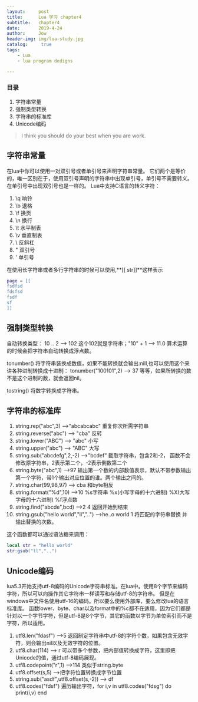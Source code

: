 ```yaml
---
layout:     post
title:      Lua 学习 chapter4
subtitle:   chapter4
date:       2019-4-24
author:     Jow
header-img: img/lua-study.jpg
catalog: 	 true 
tags:
    - Lua
    - lua program dedigns

---
```


### 目录
1. 字符串常量
2. 强制类型转换
3. 字符串的标准库
4. Unicode编码

> I think you should do your best when you are work.

## 字符串常量

在lua中你可以使用一对双引号或者单引号来声明字符串常量。
它们两个是等价的，唯一区别在于，使用双引号声明的字符串中出现单引号，单引号不需要转义。在单引号中出现双引号也是一样的。
Lua中支持C语言的转义字符：
1. \q 响铃
2. \b 退格
3. \f 换页
4. \n 换行
5. \t 水平制表
6. \v 垂直制表
7. \\ 反斜杠
8. \" 双引号
9. \' 单引号

在使用长字符串或者多行字符串的时候可以使用,**[[ str]]**这样表示
```lua
page = [[
fsdfsd
fdsfsd
fsdf
sf
]]
```

## 强制类型转换
自动转换类型： 10 .. 2 --> 102 这个102就是字符串；"10" + 1 --> 11.0 算术运算的时候会把字符串自动转换成浮点数。

tonumber() 将字符串装换成数值，如果不能转换就会输出:nill,也可以使用这个来讲各种进制转换成十进制：
tonumber("100101",2)  --> 37 等等，如果所转换的数不是这个进制的数，就会返回nil。

tostring() 将数字转换成字符串。

## 字符串的标准库
1. string.rep("abc",3) -->"abcabcabc" 重复你次所需字符串
2. string.reverse("abc") --> "cba"  反转
3. string.lower("ABC") --> "abc" 小写
4. string.upper("abc") --> "ABC" 大写
5. string.sub("abcdefg",2,-2) -->"bcdef" 截取字符串，包含2和-2， 函数不会修改原字符串，2表示第二个，-2表示倒数第二个
6. string.byte("abc",1) -->97  输出第一个数的内部数值表示，默认不带参数输出第一个字符，带1个输出对应位置的谁。两个输出之间的。
7. string.char(99,98,97) --> cba 和byte相反
8. string.format("%d",10) -->10  %s字符串 %x(小写字母的十六进制) %X(大写字母的十六进制) %f浮点数
9. string.find("abcde",bcd) -->2 4  返回开始到结束
10. string.gsub("hello world","ll","..")  -->he..o world 1  将匹配的字符串替换 并输出替换的次数。

这个函数都可以通过语法糖来调用：

```lua
local str = "hello world"
str:gsub("ll","..")
```

## Unicode编码
lua5.3开始支持utf-8编码的Unicode字符串标准。在lua中。使用8个字节来编码字符，所以可以向操作其它字符串一样读写和存储utf-8的字符串。
但是在windows中文件名使用utf-16的编码。所以要么使用外部库，要么修改lua的语言标准库。
函数lower、byte、char以及format中的%c都不在适用，因为它们都是针对以一个字节字符，但是utf-8是8个字节，其它的函数以字节为单位索引而不是字符，所以适用。

1. utf8.len("fdasf")  -->5  返回制定字符串中utf-8的字符个数，如果包含无效字符，则会输出nil以及无效字符的位置。
2. utf8.char(114) --> r  可以带多个参数，把内部值转换成字符，这里即把Unicode的值，通过utf-8编码展现。
3. utf8.codepoint("r",1) -->114  类似于string.byte
4. utf8.offset(s,5) -->把字符位置转换成字节位置
5. string.sub("asdf",utf8.offset(s,-2)) --> df 
6. utf8.codes("fdsf")  遍历输出字符，for i,v in utf8.codes("fdsg") do print(i,v) end
